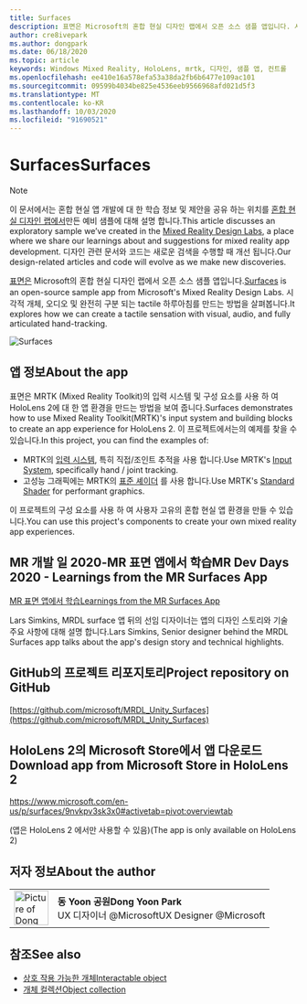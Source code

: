 ```yaml
---
title: Surfaces
description: 표면은 Microsoft의 혼합 현실 디자인 랩에서 오픈 소스 샘플 앱입니다. 시각적 개체, 오디오 및 완전히 구분 되는 tactile 하루아침를 만드는 방법을 살펴봅니다.
author: cre8ivepark
ms.author: dongpark
ms.date: 06/18/2020
ms.topic: article
keywords: Windows Mixed Reality, HoloLens, mrtk, 디자인, 샘플 앱, 컨트롤
ms.openlocfilehash: ee410e16a578efa53a38da2fb6b6477e109ac101
ms.sourcegitcommit: 09599b4034be825e4536eeb9566968afd021d5f3
ms.translationtype: MT
ms.contentlocale: ko-KR
ms.lasthandoff: 10/03/2020
ms.locfileid: "91690521"
---
```

# <a name="surfaces"></a><span data-ttu-id="78adc-105">Surfaces</span><span class="sxs-lookup"><span data-stu-id="78adc-105">Surfaces</span></span>

>[!NOTE]
><span data-ttu-id="78adc-106">이 문서에서는 혼합 현실 앱 개발에 대 한 학습 정보 및 제안을 공유 하는 위치를 [혼합 현실 디자인 랩에서](https://github.com/Microsoft/MRDesignLabs_Unity)만든 예비 샘플에 대해 설명 합니다.</span><span class="sxs-lookup"><span data-stu-id="78adc-106">This article discusses an exploratory sample we’ve created in the [Mixed Reality Design Labs](https://github.com/Microsoft/MRDesignLabs_Unity), a place where we share our learnings about and suggestions for mixed reality app development.</span></span> <span data-ttu-id="78adc-107">디자인 관련 문서와 코드는 새로운 검색을 수행할 때 개선 됩니다.</span><span class="sxs-lookup"><span data-stu-id="78adc-107">Our design-related articles and code will evolve as we make new discoveries.</span></span>

<span data-ttu-id="78adc-108">[표면은](https://github.com/microsoft/MRDL_Unity_Surfaces)  Microsoft의 혼합 현실 디자인 랩에서 오픈 소스 샘플 앱입니다.</span><span class="sxs-lookup"><span data-stu-id="78adc-108">[Surfaces](https://github.com/microsoft/MRDL_Unity_Surfaces)  is an open-source sample app from Microsoft's Mixed Reality Design Labs.</span></span> <span data-ttu-id="78adc-109">시각적 개체, 오디오 및 완전히 구분 되는 tactile 하루아침를 만드는 방법을 살펴봅니다.</span><span class="sxs-lookup"><span data-stu-id="78adc-109">It explores how we can create a tactile sensation with visual, audio, and fully articulated hand-tracking.</span></span>

![Surfaces](images/MRDL_Surfaces_1.jpg)

## <a name="about-the-app"></a><span data-ttu-id="78adc-111">앱 정보</span><span class="sxs-lookup"><span data-stu-id="78adc-111">About the app</span></span>
<span data-ttu-id="78adc-112">표면은 MRTK (Mixed Reality Toolkit)의 입력 시스템 및 구성 요소를 사용 하 여 HoloLens 2에 대 한 앱 환경을 만드는 방법을 보여 줍니다.</span><span class="sxs-lookup"><span data-stu-id="78adc-112">Surfaces demonstrates how to use Mixed Reality Toolkit(MRTK)'s input system and building blocks to create an app experience for HoloLens 2.</span></span> <span data-ttu-id="78adc-113">이 프로젝트에서는의 예제를 찾을 수 있습니다.</span><span class="sxs-lookup"><span data-stu-id="78adc-113">In this project, you can find the examples of:</span></span>
- <span data-ttu-id="78adc-114">MRTK의 [입력 시스템](https://microsoft.github.io/MixedRealityToolkit-Unity/Documentation/Input/Overview.html), 특히 직접/조인트 추적을 사용 합니다.</span><span class="sxs-lookup"><span data-stu-id="78adc-114">Use MRTK's [Input System](https://microsoft.github.io/MixedRealityToolkit-Unity/Documentation/Input/Overview.html), specifically hand / joint tracking.</span></span>
- <span data-ttu-id="78adc-115">고성능 그래픽에는 MRTK의 [표준 셰이더](https://microsoft.github.io/MixedRealityToolkit-Unity/Documentation/README_MRTKStandardShader.html) 를 사용 합니다.</span><span class="sxs-lookup"><span data-stu-id="78adc-115">Use MRTK's [Standard Shader](https://microsoft.github.io/MixedRealityToolkit-Unity/Documentation/README_MRTKStandardShader.html) for performant graphics.</span></span>

<span data-ttu-id="78adc-116">이 프로젝트의 구성 요소를 사용 하 여 사용자 고유의 혼합 현실 앱 환경을 만들 수 있습니다.</span><span class="sxs-lookup"><span data-stu-id="78adc-116">You can use this project's components to create your own mixed reality app experiences.</span></span>

## <a name="mr-dev-days-2020---learnings-from-the-mr-surfaces-app"></a><span data-ttu-id="78adc-117">MR 개발 일 2020-MR 표면 앱에서 학습</span><span class="sxs-lookup"><span data-stu-id="78adc-117">MR Dev Days 2020 - Learnings from the MR Surfaces App</span></span>
[<span data-ttu-id="78adc-118">MR 표면 앱에서 학습</span><span class="sxs-lookup"><span data-stu-id="78adc-118">Learnings from the MR Surfaces App</span></span>](https://channel9.msdn.com/Shows/Docs-Mixed-Reality/Learnings-from-the-MR-Surfaces-App)

<span data-ttu-id="78adc-119">Lars Simkins, MRDL surface 앱 뒤의 선임 디자이너는 앱의 디자인 스토리와 기술 주요 사항에 대해 설명 합니다.</span><span class="sxs-lookup"><span data-stu-id="78adc-119">Lars Simkins, Senior designer behind the MRDL Surfaces app talks about the app's design story and technical highlights.</span></span>

## <a name="project-repository-on-github"></a><span data-ttu-id="78adc-120">GitHub의 프로젝트 리포지토리</span><span class="sxs-lookup"><span data-stu-id="78adc-120">Project repository on GitHub</span></span>
[https://github.com/microsoft/MRDL_Unity_Surfaces](https://github.com/microsoft/MRDL_Unity_Surfaces)

## <a name="download-app-from-microsoft-store-in-hololens-2"></a><span data-ttu-id="78adc-121">HoloLens 2의 Microsoft Store에서 앱 다운로드</span><span class="sxs-lookup"><span data-stu-id="78adc-121">Download app from Microsoft Store in HoloLens 2</span></span>
https://www.microsoft.com/en-us/p/surfaces/9nvkpv3sk3x0#activetab=pivot:overviewtab

<span data-ttu-id="78adc-122">(앱은 HoloLens 2 에서만 사용할 수 있음)</span><span class="sxs-lookup"><span data-stu-id="78adc-122">(The app is only available on HoloLens 2)</span></span>

## <a name="about-the-author"></a><span data-ttu-id="78adc-123">저자 정보</span><span class="sxs-lookup"><span data-stu-id="78adc-123">About the author</span></span>

<table style="border-collapse:collapse" padding-left="0px">
<tr>
<td style="border-style: none" width="60px"><img alt="Picture of Dong Yoon Park" width="60" height="60" src="images/dongyoonpark.jpg"></td>
<td style="border-style: none"><span data-ttu-id="78adc-124"><b>동 Yoon 공원</b></span><span class="sxs-lookup"><span data-stu-id="78adc-124"><b>Dong Yoon Park</b></span></span><br><span data-ttu-id="78adc-125">UX 디자이너 @Microsoft</span><span class="sxs-lookup"><span data-stu-id="78adc-125">UX Designer @Microsoft</span></span></td>
</tr>
</table>

## <a name="see-also"></a><span data-ttu-id="78adc-126">참조</span><span class="sxs-lookup"><span data-stu-id="78adc-126">See also</span></span>

* [<span data-ttu-id="78adc-127">상호 작용 가능한 개체</span><span class="sxs-lookup"><span data-stu-id="78adc-127">Interactable object</span></span>](../../design/interactable-object.md)
* [<span data-ttu-id="78adc-128">개체 컬렉션</span><span class="sxs-lookup"><span data-stu-id="78adc-128">Object collection</span></span>](../../design/object-collection.md)
